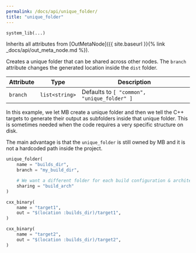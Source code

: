```yaml
---
permalink: /docs/api/unique_folder/
title: "unique_folder"
---
```


```python
system_lib(...)
```

Inherits all attributes from [OutMetaNode]({{ site.baseurl }}{% link _docs/api/out_meta_node.md %}).

Creates a unique folder that can be shared across other nodes. The `branch` attribute changes the generated location inside the `dist` folder.

| Attribute | Type | Description |
|-----------|------|-------------|
| `branch` | `list<string>` | Defaults to `[ "common", "unique_folder" ]` |

In this example, we let MB create a unique folder and then we tell the C++ targets to generate their output as subfolders inside that unique folder. This is sometimes needed when the code requires a very specific structure on disk.

The main advantage is that the `unique_folder` is still owned by MB and it is not a hardcoded path inside the project.

```python
unique_folder(
    name = "builds_dir",
    branch = "my_build_dir",

    # We want a different folder for each build configuration & architecture.
    sharing = "build_arch"
)

cxx_binary(
    name = "target1",
    out = "$(location :builds_dir)/target1",
)

cxx_binary(
    name = "target2",
    out = "$(location :builds_dir)/target2",
)
```
